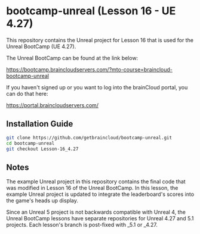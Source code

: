 # bootcamp-unreal (Lesson 16 - UE 4.27)

This repository contains the Unreal project for Lesson 16 that is used for the Unreal BootCamp (UE 4.27).

The Unreal BootCamp can be found at the link below:

https://bootcamp.braincloudservers.com/?mto-course=braincloud-bootcamp-unreal


If you haven't signed up or you want to log into the brainCloud portal, you can do that here:

https://portal.braincloudservers.com/


## Installation Guide

```bash
git clone https://github.com/getbraincloud/bootcamp-unreal.git
cd bootcamp-unreal
git checkout Lesson-16_4.27
```

## Notes

The example Unreal project in this repository contains the final code that was modified in Lesson 16 of the Unreal BootCamp. In this lesson, the example Unreal project is updated to integrate the leaderboard's scores into the game's heads up display.

Since an Unreal 5 project is not backwards compatible with Unreal 4, the Unreal BootCamp lessons have separate repositories for Unreal 4.27 and 5.1 projects. Each lesson's branch is post-fixed with _5.1 or _4.27.
